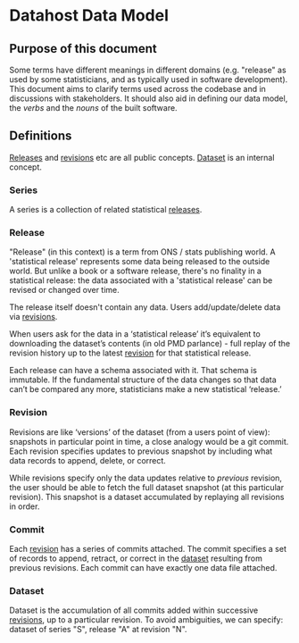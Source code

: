 # Datahost Data Model

## Purpose of this document

Some terms have different meanings in different domains (e.g. "release" as used by some statisticians, and as typically used in software development). This document aims to clarify terms used across the codebase and in discussions with stakeholders. It should also aid in defining our data model, the _verbs_ and the _nouns_ of the built software.

## Definitions

[Releases](#release) and [revisions](#revision) etc are all public concepts. [Dataset](#dataset) is an internal concept.

### Series

A series is a collection of related statistical [releases](#release).

### Release

"Release" (in this context) is a term from ONS / stats publishing world. A 'statistical release' represents some data being released to the outside world. But unlike a book or a software release, there's no finality in a statistical release: the data associated with a 'statistical release' can be revised or changed over time.

The release itself doesn't contain any data. Users add/update/delete data via [revisions](#revision).

When users ask for the data in a ‘statistical release’ it’s equivalent to  downloading the dataset’s contents (in old PMD parlance) - full replay of the revision history up to the latest [revision](#revision) for that statistical release.

Each release can have a schema associated with it. That schema is immutable. If the fundamental structure of the data changes so that data can’t be compared any more, statisticians make a new statistical ‘release.’

### Revision

Revisions are like ‘versions’ of the dataset (from a users point of view): snapshots in particular point in time, a close analogy would be a git commit. Each revision specifies updates to previous snapshot by including what data records to append, delete, or correct.

While revisions specify only the data updates relative to _previous_ revision, the user should be able to fetch the full dataset snapshot (at this particular revision). This snapshot is a dataset accumulated by replaying all revisions in order.

### Commit

Each [revision](#revision) has a series of commits attached. The commit specifies a set of records to append, retract, or correct in the [dataset](#dataset) resulting from previous revisions. Each commit can have exactly one data file attached.

### Dataset

Dataset is the accumulation of all commits added within successive [revisions](#revision), up to a particular revision. To avoid ambiguities, we can specify: dataset of series "S", release "A" at revision "N".

